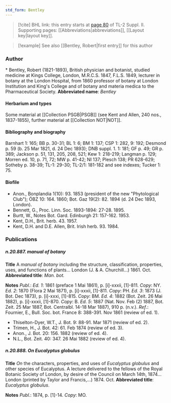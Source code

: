 ```yaml
---
std_form: Bentley
---
```


> [!cite] BHL link: this entry starts at [page 80](https://www.biodiversitylibrary.org/page/33265277) of TL-2 Suppl. II.
> Supporting pages: [[Abbreviations|abbreviations]], [[Layout key|layout key]].

> [!example] See also [[Bentley, Robert|first entry]] for this author

### Author

\* Bentley, Robert (1821-1893), British physician and botanist, studied medicine at Kings College, London, M.R.C.S. 1847, F.L.S. 1849, lecturer in botany at the London Hospital, from 1860 professor of botany at London Institution and King's College and of botany and materia medica to the Pharmaceutical Society. 
**Abbreviated name**: *Bentley*

#### Herbarium and types

Some material at [[Collection PSGB|PSGB]] (see Kent and Allen, 240 nos., 1837-1855), further material at [[Collection NOT|NOT]].

#### Bibliography and biography

Barnhart 1: 165; BB p. 30-31; BL 1: 6; BM 1: 137; CSP 1: 282, 9: 192; Desmond p. 59 (b. 25 Mar 1821, d. 24 Dec 1893); DNB suppl. 1. 1: 181; GF p. 49; GR p. 389; Jackson p. 51, 131, 205, 208, 521; Kew 1: 218-219; Langman p. 129; Morren ed. 10, p. 71, 72; MW p. 41-42; NI 137; Plesch 138; PR 628-629; Sotheby p. 38-39; TL-1: 29-30; TL-2/1: 181-182 and see indexes; Tucker 1: 75.

#### Biofile

- Anon., Bonplandia 1(10): 93. 1853 (president of the new "Phytological Club"); ÖBZ 10: 164. 1860; Bot. Gaz 19(2): 82. 1894 (d. 24 Dec 1893, London).
- Bennett, G., Proc. Linn. Soc. 1893-1894: 27-28. 1895.
- Burtt, W., Notes Bot. Gard. Edinburgh 21: 157-162. 1953.
- Kent, D.H., Brit. herb. 43. 1957.
- Kent, D.H. and D.E. Allen, Brit. Irish herb. 93. 1984.

### Publications

##### n.20.887. manual of botany

**Title**
A *manual of botany* including the structure, classification, properties, uses, and functions of plants... London (J. & A. Churchill...) 1861. Oct.
**Abbreviated title**: *Man. bot.*

**Notes**
*Publ*.: *Ed. 1*: 1861 (preface 1 Mai 1861), p. \[i\]-xxxii, \[1\]-811. *Copy*: NY.
*Ed. 2*: 1870 (Flora 2 Mai 1871), p. \[i\]-xxxii, \[1\]-811. *Copy*: PH.
*Ed. 3*: 1873 (J. Bot. Dec 1873), p. \[i\]-xxxi, \[1\]-815. *Copy*: BM.
*Ed. 4*: 1882 (Bot. Zeit. 26 Mai 1882), p. \[i\]-xxxii, \[1\]-870. *Copy*: B.
*Ed. 5*: 1887 (Nat. Nov. Feb (2) 1887, Bot. Zeit. 25 Mar 1887, Bot. Centralbl. 14-18 Mar 1887), 910 p. (n.v.).
*Ref*.: Fournier, E., Bull. Soc. bot. France 8: 388-391. Nov 1861 (review of ed. 1).
- Thiselton-Dyer, W.T., J. Bot. 9: 88-91. Mar 1871 (review of ed. 2).
- Trimen, H., J. Bot. 42: 61. Feb 1874 (review of ed. 3).
- Anon., J. Bot. 20: 156. 1882 (review of ed. 4).
- N.L., Bot. Zeit. 40: 347. 26 Mai 1882 (review of ed. 4).

##### n.20.888. On Eucalyptus globulus

**Title**
*On* the characters, properties, and uses of *Eucalyptus globulus* and other species of Eucalyptus. A lecture delivered to the fellows of the Royal Botanic Society of London, by desire of the Council on March 14th, 1874... London (printed by Taylor and Francis,...) 1874. Oct.
**Abbreviated title**: *Eucalyptus globulus*.

**Notes**
*Publ*.: 1874, p. \[1\]-14. *Copy*: MO.


